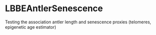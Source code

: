 # LBBEAntlerSenescence
Testing the association antler length and senescence proxies (telomeres, epigenetic age estimator)
